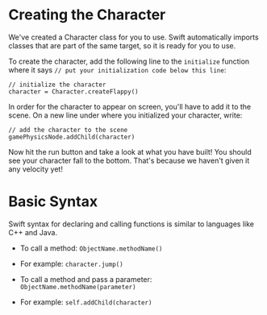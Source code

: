 Creating the Character
===================

We've created a Character class for you to use. Swift automatically imports classes that are part of the same target, so it is ready for you to use.

To create the character, add the following line to the ```initialize``` function where it says
```// put your initialization code below this line```:

    // initialize the character
    character = Character.createFlappy()

In order for the character to appear on screen, you'll have to add it to the scene. On a new line
under where you initialized your character, write:

    // add the character to the scene
    gamePhysicsNode.addChild(character)

Now hit the run button and take a look at what you have built! You should see your
character fall to the bottom. That's because we haven't given it any velocity yet!

Basic Syntax
============

Swift syntax for declaring and calling functions is similar to languages like C++ and Java.

* To call a method: ```ObjectName.methodName()```
* For example: ```character.jump()```

* To call a method and pass a parameter: ```ObjectName.methodName(parameter)```
* For example: ```self.addChild(character)```
